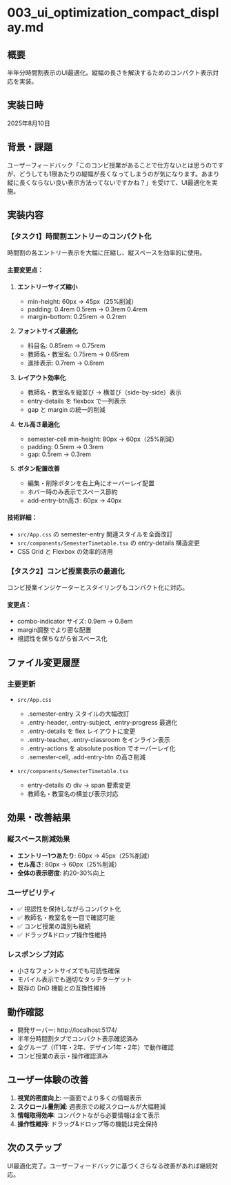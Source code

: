 # 003_ui_optimization_compact_display.md

## 概要
半年分時間割表示のUI最適化。縦幅の長さを解決するためのコンパクト表示対応を実装。

## 実装日時
2025年8月10日

## 背景・課題
ユーザーフィードバック「このコンビ授業があることで仕方ないとは思うのですが、どうしても1限あたりの縦幅が長くなってしまうのが気になります。あまり縦に長くならない良い表示方法ってないですかね？」を受けて、UI最適化を実施。

## 実装内容

### 【タスク1】時間割エントリーのコンパクト化
時間割の各エントリー表示を大幅に圧縮し、縦スペースを効率的に使用。

#### 主要変更点：
1. **エントリーサイズ縮小**
   - min-height: 60px → 45px（25%削減）
   - padding: 0.4rem 0.5rem → 0.3rem 0.4rem
   - margin-bottom: 0.25rem → 0.2rem

2. **フォントサイズ最適化**
   - 科目名: 0.85rem → 0.75rem
   - 教師名・教室名: 0.75rem → 0.65rem
   - 進捗表示: 0.7rem → 0.6rem

3. **レイアウト効率化**
   - 教師名・教室名を縦並び → 横並び（side-by-side）表示
   - entry-details を flexbox で一列表示
   - gap と margin の統一的削減

4. **セル高さ最適化**
   - semester-cell min-height: 80px → 60px（25%削減）
   - padding: 0.5rem → 0.3rem
   - gap: 0.5rem → 0.3rem

5. **ボタン配置改善**
   - 編集・削除ボタンを右上角にオーバーレイ配置
   - ホバー時のみ表示でスペース節約
   - add-entry-btn高さ: 60px → 40px

#### 技術詳細：
- `src/App.css` の semester-entry 関連スタイルを全面改訂
- `src/components/SemesterTimetable.tsx` の entry-details 構造変更
- CSS Grid と Flexbox の効率的活用

### 【タスク2】コンビ授業表示の最適化
コンビ授業インジケーターとスタイリングもコンパクト化に対応。

#### 変更点：
- combo-indicator サイズ: 0.9em → 0.8em
- margin調整でより密な配置
- 視認性を保ちながら省スペース化

## ファイル変更履歴

### 主要更新
- `src/App.css`
  - .semester-entry スタイルの大幅改訂
  - .entry-header, .entry-subject, .entry-progress 最適化
  - .entry-details を flex レイアウトに変更
  - .entry-teacher, .entry-classroom をインライン表示
  - .entry-actions を absolute position でオーバーレイ化
  - .semester-cell, .add-entry-btn の高さ削減

- `src/components/SemesterTimetable.tsx`
  - entry-details の div → span 要素変更
  - 教師名・教室名の横並び表示対応

## 効果・改善結果

### 縦スペース削減効果
- **エントリー1つあたり**: 60px → 45px（25%削減）
- **セル高さ**: 80px → 60px（25%削減）
- **全体の表示密度**: 約20-30%向上

### ユーザビリティ
- ✅ 視認性を保持しながらコンパクト化
- ✅ 教師名・教室名を一目で確認可能
- ✅ コンビ授業の識別も継続
- ✅ ドラッグ&ドロップ操作性維持

### レスポンシブ対応
- 小さなフォントサイズでも可読性確保
- モバイル表示でも適切なタッチターゲット
- 既存の DnD 機能との互換性維持

## 動作確認
- 開発サーバー: http://localhost:5174/
- 半年分時間割タブでコンパクト表示確認済み
- 全グループ（IT1年・2年、デザイン1年・2年）で動作確認
- コンビ授業の表示・操作確認済み

## ユーザー体験の改善
1. **視覚的密度向上**: 一画面でより多くの情報表示
2. **スクロール量削減**: 週表示での縦スクロールが大幅軽減
3. **情報取得効率**: コンパクトながら必要情報は全て表示
4. **操作性維持**: ドラッグ&ドロップ等の機能は完全保持

## 次のステップ
UI最適化完了。ユーザーフィードバックに基づくさらなる改善があれば継続対応。